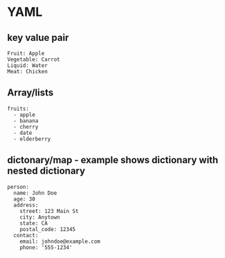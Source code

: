 # YAML

## key value pair
```
Fruit: Apple
Vegetable: Carrot
Liquid: Water
Meat: Chicken
```
## Array/lists
```
fruits: 
  - apple 
  - banana 
  - cherry 
  - date 
  - elderberry
  ```
## dictonary/map - example shows dictionary with nested dictionary
```
person:
  name: John Doe
  age: 30
  address:
    street: 123 Main St
    city: Anytown
    state: CA
    postal_code: 12345
  contact:
    email: johndoe@example.com
    phone: '555-1234'

```